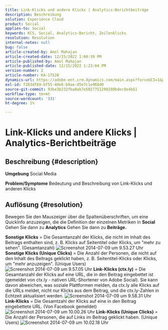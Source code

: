 ```yaml
---
title: Link-Klicks und andere Klicks | Analytics-Berichtbeiträge
description: Beschreibung
solution: Experience Cloud
product: Social
applies-to: Social
keywords: KCS, Social, Analytics-Bericht, Zeilenklicks
resolution: Resolution
internal-notes: null
bug: false
article-created-by: Amol Mahajan
article-created-date: 12/15/2022 1:00:39 PM
article-published-by: Amol Mahajan
article-published-date: 12/15/2022 1:23:04 PM
version-number: 2
article-number: KA-17528
dynamics-url: https://adobe-ent.crm.dynamics.com/main.aspx?forceUCI=1&pagetype=entityrecord&etn=knowledgearticle&id=c7533577-787c-ed11-81ac-6045bd006b4b
exl-id: f283df69-bf55-40e6-b9ae-d5e7c1e968d0
source-git-commit: 93be3b232fba0ab7e5027751298280bdec8e4b51
workflow-type: tm+mt
source-wordcount: '331'
ht-degree: 1%

---
```


# Link-Klicks und andere Klicks | Analytics-Berichtbeiträge

## Beschreibung {#description}

<b>Umgebung</b>
Social Media


<b>Problem/Symptome</b>
Bedeutung und Beschreibung von Link-Klicks und anderen Klicks


## Auflösung {#resolution}


Bewegen Sie den Mauszeiger über die Spaltenüberschriften, um eine QuickInfo anzuzeigen, die die Definition der einzelnen Metriken in <b>Social</b> Gehen Sie dann zu <b>Analytics</b> Gehen Sie dann zu <b>Beiträge.</b>

<b>Sonstige Klicks</b> = Die Gesamtanzahl der Klicks, die nicht im Inhalt des Beitrags enthalten sind, z. B. Klicks auf Seitentitel oder Klicks, um &quot;mehr zu sehen&quot;. (Gesamtanzahl)
![Screenshot 2014-07-09 um 9.53.27 Uhr](https://helpx.adobe.com/content/dam/help/en/social/kb/link-clicks-click-definitions/jcr%3acontent/main-pars/image/Screen%20Shot%202014-07-09%20at%209.53.27%20AM.png "Screenshot 2014-07-09 um 9.53.27 Uhr")
<b>Sonstige Klicks (Unique Clicks)</b> = Die Anzahl der Personen, die nicht auf den Inhalt des Beitrags geklickt haben, z. B. Seitentitel-Klicks oder Klicks, um &quot;mehr anzuzeigen&quot;. (Unique Users)
![Screenshot 2014-07-09 um 9.57.05 Uhr](https://helpx.adobe.com/content/dam/help/en/social/kb/link-clicks-click-definitions/jcr%3acontent/main-pars/image_0/Screen%20Shot%202014-07-09%20at%209.57.05%20AM.png "Screenshot 2014-07-09 um 9.57.05 Uhr")
<b>Link-Klicks (ctx.ly)</b> = Die Gesamtanzahl der Klicks auf eine URL, die in den Beitrag eingebettet ist (gemeldet von ctx.ly - nativen URL-Shortener von Adobe Social). Sie kann davon abweichen, was soziale Plattformen melden, da ctx.ly alle Klicks auf die URLs meldet, nicht nur Klicks aus dem Beitrag, und die ctx.ly-Zahlen in Echtzeit aktualisiert werden.
![Screenshot 2014-07-09 um 9.58.31 Uhr](https://helpx.adobe.com/content/dam/help/en/social/kb/link-clicks-click-definitions/jcr%3acontent/main-pars/image_1/Screen%20Shot%202014-07-09%20at%209.58.31%20AM.png "Screenshot 2014-07-09 um 9.58.31 Uhr")
<b>Link-Klicks</b> = Die Gesamtzahl der Klicks auf eine in den Beitrag eingebettete URL. (Von Facebook gemeldet)
![Screenshot 2014-07-09 um 10.00.26 Uhr](https://helpx.adobe.com/content/dam/help/en/social/kb/link-clicks-click-definitions/jcr%3acontent/main-pars/image_2/Screen%20Shot%202014-07-09%20at%2010.00.26%20AM.png "Screenshot 2014-07-09 um 10.00.26 Uhr")
<b>Link-Klicks (Unique Clicks)</b> = Die Anzahl der Personen, die auf Links im Beitrag geklickt haben. (Unique Users)
![Screenshot 2014-07-09 um 10.02.18 Uhr](https://helpx.adobe.com/content/dam/help/en/social/kb/link-clicks-click-definitions/jcr%3acontent/main-pars/image_3/Screen%20Shot%202014-07-09%20at%2010.02.18%20AM.png "Screenshot 2014-07-09 um 10.02.18 Uhr")
